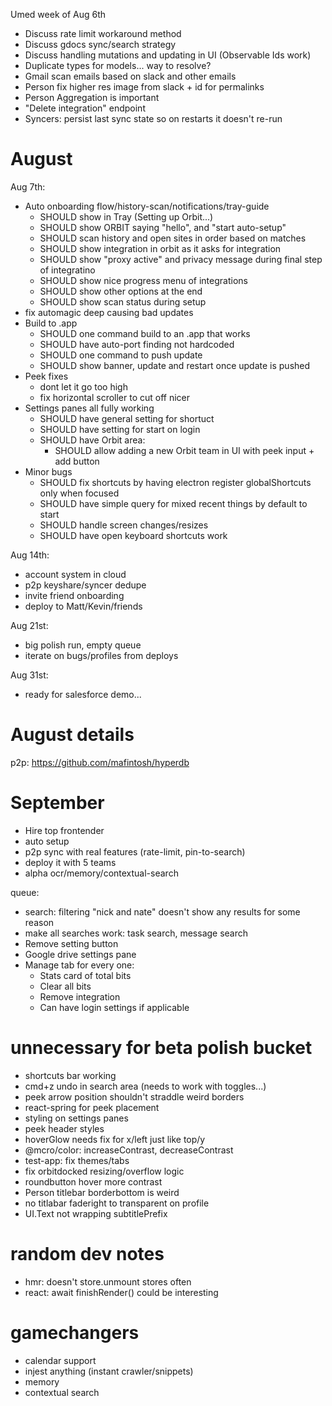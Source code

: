Umed week of Aug 6th

- Discuss rate limit workaround method
- Discuss gdocs sync/search strategy
- Discuss handling mutations and updating in UI (Observable Ids work)
- Duplicate types for models... way to resolve?
- Gmail scan emails based on slack and other emails
- Person fix higher res image from slack + id for permalinks
- Person Aggregation is important
- "Delete integration" endpoint
- Syncers: persist last sync state so on restarts it doesn't re-run

# August

Aug 7th:

- Auto onboarding flow/history-scan/notifications/tray-guide
  - SHOULD show in Tray (Setting up Orbit...)
  - SHOULD show ORBIT saying "hello", and "start auto-setup"
  - SHOULD scan history and open sites in order based on matches
  - SHOULD show integration in orbit as it asks for integration
  - SHOULD show "proxy active" and privacy message during final step of integratino
  - SHOULD show nice progress menu of integrations
  - SHOULD show other options at the end
  - SHOULD show scan status during setup
- fix automagic deep causing bad updates
- Build to .app
  - SHOULD one command build to an .app that works
  - SHOULD have auto-port finding not hardcoded
  - SHOULD one command to push update
  - SHOULD show banner, update and restart once update is pushed
- Peek fixes
  - dont let it go too high
  - fix horizontal scroller to cut off nicer
- Settings panes all fully working
  - SHOULD have general setting for shortuct
  - SHOULD have setting for start on login
  - SHOULD have Orbit area:
    - SHOULD allow adding a new Orbit team in UI with peek input + add button
- Minor bugs
  - SHOULD fix shortcuts by having electron register globalShortcuts only when focused
  - SHOULD have simple query for mixed recent things by default to start
  - SHOULD handle screen changes/resizes
  - SHOULD have open keyboard shortcuts work

Aug 14th:

- account system in cloud
- p2p keyshare/syncer dedupe
- invite friend onboarding
- deploy to Matt/Kevin/friends

Aug 21st:

- big polish run, empty queue
- iterate on bugs/profiles from deploys

Aug 31st:

- ready for salesforce demo...

# August details

p2p: https://github.com/mafintosh/hyperdb

# September

- Hire top frontender
- auto setup
- p2p sync with real features (rate-limit, pin-to-search)
- deploy it with 5 teams
- alpha ocr/memory/contextual-search

queue:

- search: filtering "nick and nate" doesn't show any results for some reason
- make all searches work: task search, message search
- Remove setting button
- Google drive settings pane
- Manage tab for every one:
  - Stats card of total bits
  - Clear all bits
  - Remove integration
  - Can have login settings if applicable

# unnecessary for beta polish bucket

- shortcuts bar working
- cmd+z undo in search area (needs to work with toggles...)
- peek arrow position shouldn't straddle weird borders
- react-spring for peek placement
- styling on settings panes
- peek header styles
- hoverGlow needs fix for x/left just like top/y
- @mcro/color: increaseContrast, decreaseContrast
- test-app: fix themes/tabs
- fix orbitdocked resizing/overflow logic
- roundbutton hover more contrast
- Person titlebar borderbottom is weird
- no titlabar faderight to transparent on profile
- UI.Text not wrapping subtitlePrefix

# random dev notes

- hmr: doesn't store.unmount stores often
- react: await finishRender() could be interesting

# gamechangers

- calendar support
- injest anything (instant crawler/snippets)
- memory
- contextual search
